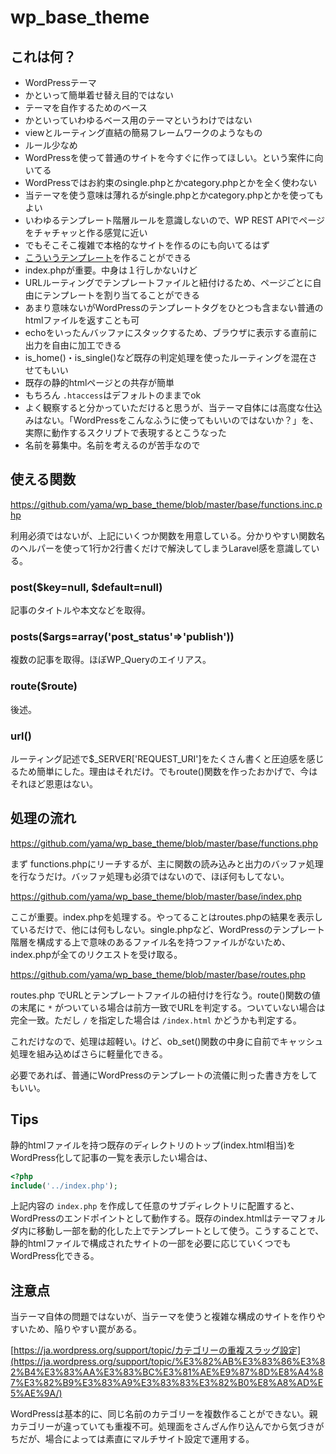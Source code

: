 # wp_base_theme

## これは何？

* WordPressテーマ
* かといって簡単着せ替え目的ではない
* テーマを自作するためのベース
* かといっていわゆるベース用のテーマというわけではない
* viewとルーティング直結の簡易フレームワークのようなもの
* ルール少なめ
* WordPressを使って普通のサイトを今すぐに作ってほしい。という案件に向いてる
* WordPressではお約束のsingle.phpとかcategory.phpとかを全く使わない
* 当テーマを使う意味は薄れるがsingle.phpとかcategory.phpとかを使ってもよい
* いわゆるテンプレート階層ルールを意識しないので、WP REST APIでページをチャチャッと作る感覚に近い
* でもそこそこ複雑で本格的なサイトを作るのにも向いてるはず
* [こういうテンプレート](base/tpl/sample/detail.html)を作ることができる
* index.phpが重要。中身は１行しかないけど
* URLルーティングでテンプレートファイルと紐付けるため、ページごとに自由にテンプレートを割り当てることができる
* あまり意味ないがWordPressのテンプレートタグをひとつも含まない普通のhtmlファイルを返すことも可
* echoをいったんバッファにスタックするため、ブラウザに表示する直前に出力を自由に加工できる
* is_home()・is_single()など既存の判定処理を使ったルーティングを混在させてもいい
* 既存の静的htmlページとの共存が簡単
* もちろん `.htaccess`はデフォルトのままでok
* よく観察すると分かっていただけると思うが、当テーマ自体には高度な仕込みはない。「WordPressをこんなふうに使ってもいいのではないか？」を、実際に動作するスクリプトで表現するとこうなった
* 名前を募集中。名前を考えるのが苦手なので

## 使える関数

https://github.com/yama/wp_base_theme/blob/master/base/functions.inc.php

利用必須ではないが、上記にいくつか関数を用意している。分かりやすい関数名のヘルパーを使って1行か2行書くだけで解決してしまうLaravel感を意識している。

### post($key=null, $default=null)

記事のタイトルや本文などを取得。

### posts($args=array('post_status'=>'publish'))

複数の記事を取得。ほぼWP_Queryのエイリアス。

### route($route)

後述。

### url()

ルーティング記述で$_SERVER\['REQUEST_URI'\]をたくさん書くと圧迫感を感じるため簡単にした。理由はそれだけ。でもroute()関数を作ったおかげで、今はそれほど恩恵はない。

## 処理の流れ

https://github.com/yama/wp_base_theme/blob/master/base/functions.php

まず functions.phpにリーチするが、主に関数の読み込みと出力のバッファ処理を行なうだけ。バッファ処理も必須ではないので、ほぼ何もしてない。

https://github.com/yama/wp_base_theme/blob/master/base/index.php

ここが重要。index.phpを処理する。やってることはroutes.phpの結果を表示しているだけで、他には何もしない。single.phpなど、WordPressのテンプレート階層を構成する上で意味のあるファイル名を持つファイルがないため、index.phpが全てのリクエストを受け取る。

https://github.com/yama/wp_base_theme/blob/master/base/routes.php

routes.php でURLとテンプレートファイルの紐付けを行なう。route()関数の値の末尾に `*` がついている場合は前方一致でURLを判定する。ついていない場合は完全一致。ただし `/` を指定した場合は `/index.html` かどうかも判定する。

これだけなので、処理は超軽い。けど、ob_set()関数の中身に自前でキャッシュ処理を組み込めばさらに軽量化できる。

必要であれば、普通にWordPressのテンプレートの流儀に則った書き方をしてもいい。

## Tips

静的htmlファイルを持つ既存のディレクトリのトップ(index.html相当)をWordPress化して記事の一覧を表示したい場合は、

```php
<?php
include('../index.php');
```

上記内容の `index.php` を作成して任意のサブディレクトリに配置すると、WordPressのエンドポイントとして動作する。既存のindex.htmlはテーマフォルダ内に移動し一部を動的化した上でテンプレートとして使う。こうすることで、静的htmlファイルで構成されたサイトの一部を必要に応じていくつでもWordPress化できる。

## 注意点

当テーマ自体の問題ではないが、当テーマを使うと複雑な構成のサイトを作りやすいため、陥りやすい罠がある。

[https://ja.wordpress.org/support/topic/カテゴリーの重複スラッグ設定](https://ja.wordpress.org/support/topic/%E3%82%AB%E3%83%86%E3%82%B4%E3%83%AA%E3%83%BC%E3%81%AE%E9%87%8D%E8%A4%87%E3%82%B9%E3%83%A9%E3%83%83%E3%82%B0%E8%A8%AD%E5%AE%9A/)

WordPressは基本的に、同じ名前のカテゴリーを複数作ることができない。親カテゴリーが違っていても重複不可。処理面をさんざん作り込んでから気づきがちだが、場合によっては素直にマルチサイト設定で運用する。
